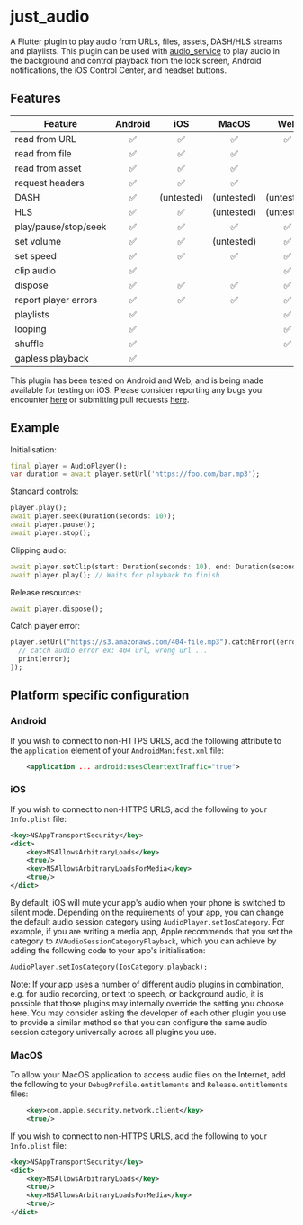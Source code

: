 # just_audio

A Flutter plugin to play audio from URLs, files, assets, DASH/HLS streams and playlists. This plugin can be used with [audio_service](https://pub.dev/packages/audio_service) to play audio in the background and control playback from the lock screen, Android notifications, the iOS Control Center, and headset buttons.

## Features

| Feature              | Android   | iOS        | MacOS      | Web        |
| -------              | :-------: | :-----:    | :-----:    | :-----:    |
| read from URL        | ✅        | ✅         | ✅         | ✅         |
| read from file       | ✅        | ✅         | ✅         |            |
| read from asset      | ✅        | ✅         | ✅         |            |
| request headers      | ✅        | ✅         | ✅         |            |
| DASH                 | ✅        | (untested) | (untested) | (untested) |
| HLS                  | ✅        | ✅         | (untested) | (untested) |
| play/pause/stop/seek | ✅        | ✅         | ✅         | ✅         |
| set volume           | ✅        | ✅         | (untested) | ✅         |
| set speed            | ✅        | ✅         | ✅         | ✅         |
| clip audio           | ✅        |            |            | ✅         |
| dispose              | ✅        | ✅         | ✅         | ✅         |
| report player errors | ✅        | ✅         | ✅         | ✅         |
| playlists            | ✅        |            |            | ✅         |
| looping              | ✅        |            |            | ✅         |
| shuffle              | ✅        |            |            | ✅         |
| gapless playback     | ✅        |            |            |            |

This plugin has been tested on Android and Web, and is being made available for testing on iOS. Please consider reporting any bugs you encounter [here](https://github.com/ryanheise/just_audio/issues) or submitting pull requests [here](https://github.com/ryanheise/just_audio/pulls).

## Example

Initialisation:

```dart
final player = AudioPlayer();
var duration = await player.setUrl('https://foo.com/bar.mp3');
```

Standard controls:

```dart
player.play();
await player.seek(Duration(seconds: 10));
await player.pause();
await player.stop();
```

Clipping audio:

```dart
await player.setClip(start: Duration(seconds: 10), end: Duration(seconds: 20));
await player.play(); // Waits for playback to finish
```

Release resources:

```dart
await player.dispose();
```

Catch player error: 

```dart
player.setUrl("https://s3.amazonaws.com/404-file.mp3").catchError((error) {
  // catch audio error ex: 404 url, wrong url ...
  print(error);
});
```

## Platform specific configuration

### Android

If you wish to connect to non-HTTPS URLS, add the following attribute to the `application` element of your `AndroidManifest.xml` file:

```xml
    <application ... android:usesCleartextTraffic="true">
```

### iOS

If you wish to connect to non-HTTPS URLS, add the following to your `Info.plist` file:

```xml
<key>NSAppTransportSecurity</key>
<dict>
    <key>NSAllowsArbitraryLoads</key>
    <true/>
    <key>NSAllowsArbitraryLoadsForMedia</key>
    <true/>
</dict>
```

By default, iOS will mute your app's audio when your phone is switched to
silent mode. Depending on the requirements of your app, you can change the
default audio session category using `AudioPlayer.setIosCategory`. For example,
if you are writing a media app, Apple recommends that you set the category to
`AVAudioSessionCategoryPlayback`, which you can achieve by adding the following
code to your app's initialisation:

```dart
AudioPlayer.setIosCategory(IosCategory.playback);
```

Note: If your app uses a number of different audio plugins in combination, e.g.
for audio recording, or text to speech, or background audio, it is possible
that those plugins may internally override the setting you choose here. You may
consider asking the developer of each other plugin you use to provide a similar
method so that you can configure the same audio session category universally
across all plugins you use.

### MacOS

To allow your MacOS application to access audio files on the Internet, add the following to your `DebugProfile.entitlements` and `Release.entitlements` files:

```xml
    <key>com.apple.security.network.client</key>
    <true/>
```

If you wish to connect to non-HTTPS URLS, add the following to your `Info.plist` file:

```xml
<key>NSAppTransportSecurity</key>
<dict>
    <key>NSAllowsArbitraryLoads</key>
    <true/>
    <key>NSAllowsArbitraryLoadsForMedia</key>
    <true/>
</dict>
```
